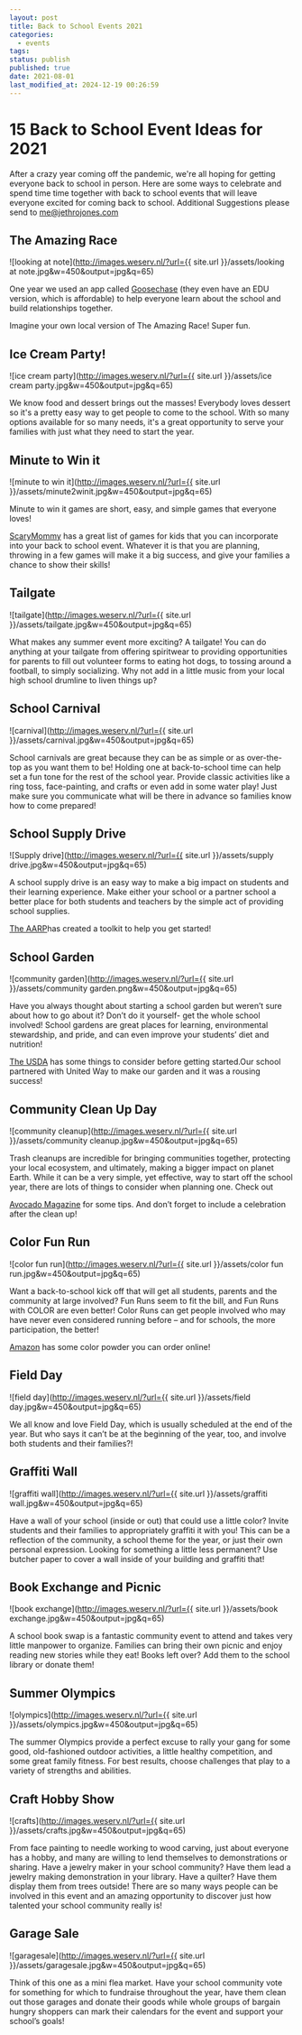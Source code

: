 ```yaml
---
layout: post
title: Back to School Events 2021
categories:
  - events
tags: 
status: publish
published: true
date: 2021-08-01
last_modified_at: 2024-12-19 00:26:59
---
```

# 15 Back to School Event Ideas for 2021

After a crazy year coming off the pandemic, we're all hoping for getting everyone back to school in person. Here are some ways to celebrate and spend time time together with back to school events that will leave everyone excited for coming back to school. Additional Suggestions please send to [me@jethrojones.com](mailto:me@jethrojones.com)

## The Amazing Race

![looking at note](http://images.weserv.nl/?url={{ site.url }}/assets/looking at note.jpg&w=450&output=jpg&q=65)

One year we used an app called [Goosechase](https://www.goosechase.com/edu) (they even have an EDU version, which is affordable) to help everyone learn about the school and build relationships together.

  

Imagine your own local version of The Amazing Race! Super fun.

  
## Ice Cream Party!

![ice cream party](http://images.weserv.nl/?url={{ site.url }}/assets/ice cream party.jpg&w=450&output=jpg&q=65)
  

We know food and dessert brings out the masses! Everybody loves dessert so it's a pretty easy way to get people to come to the school. With so many options available for so many needs, it's a great opportunity to serve your families with just what they need to start the year.

  

  

## Minute to Win it

![minute to win it](http://images.weserv.nl/?url={{ site.url }}/assets/minute2winit.jpg&w=450&output=jpg&q=65)

Minute to win it games are short, easy, and simple games that everyone loves!

[ScaryMommy](https://www.scarymommy.com/minute-to-win-it-games-for-kids/) has a great list of games for kids that you can incorporate into your back to school event. Whatever it is that you are planning, throwing in a few games will make it a big success, and give your families a chance to show their skills!

  

## Tailgate

![tailgate](http://images.weserv.nl/?url={{ site.url }}/assets/tailgate.jpg&w=450&output=jpg&q=65)  

What makes any summer event more exciting? A tailgate! You can do anything at your tailgate from offering spiritwear to providing opportunities for parents to fill out volunteer forms to eating hot dogs, to tossing around a football, to simply socializing. Why not add in a little music from your local high school drumline to liven things up?


## School Carnival


![carnival](http://images.weserv.nl/?url={{ site.url }}/assets/carnival.jpg&w=450&output=jpg&q=65)  
  

School carnivals are great because they can be as simple or as over-the-top as you want them to be! Holding one at back-to-school time can help set a fun tone for the rest of the school year. Provide classic activities like a ring toss, face-painting, and crafts or even add in some water play! Just make sure you communicate what will be there in advance so families know how to come prepared!

## School Supply Drive

  ![Supply drive](http://images.weserv.nl/?url={{ site.url }}/assets/supply drive.jpg&w=450&output=jpg&q=65)

A school supply drive is an easy way to make a big impact on students and their learning experience. Make either your school or a partner school a better place for both students and teachers by the simple act of providing school supplies.

[The AARP](https://createthegood.aarp.org/volunteer-guides/hold-school-supply-drive.html)has created a toolkit to help you get started!




## School Garden
![community garden](http://images.weserv.nl/?url={{ site.url }}/assets/community garden.png&w=450&output=jpg&q=65)

  

Have you always thought about starting a school garden but weren’t sure about how to go about it? Don’t do it yourself- get the whole school involved! School gardens are great places for learning, environmental stewardship, and pride, and can even improve your students’ diet and nutrition!

[The USDA](https://www.usda.gov/media/blog/2013/08/13/start-school-garden-heres-how) has some things to consider before getting started.Our school partnered with United Way to make our garden and it was a rousing success!


## Community Clean Up Day

![community cleanup](http://images.weserv.nl/?url={{ site.url }}/assets/community cleanup.jpg&w=450&output=jpg&q=65)

Trash cleanups are incredible for bringing communities together, protecting your local ecosystem, and ultimately, making a bigger impact on planet Earth. While it can be a very simple, yet effective, way to start off the school year, there are lots of things to consider when planning one. Check out

[Avocado Magazine](https://magazine.avocadogreenmattress.com/how-to-organize-a-community-cleanup-in-your-area/) for some tips. And don’t forget to include a celebration after the clean up!

## Color Fun Run

![color fun run](http://images.weserv.nl/?url={{ site.url }}/assets/color fun run.jpg&w=450&output=jpg&q=65)  

Want a back-to-school kick off that will get all students, parents and the community at large involved? Fun Runs seem to fit the bill, and Fun Runs with COLOR are even better! Color Runs can get people involved who may have never even considered running before – and for schools, the more participation, the better!

[Amazon](https://www.amazon.com/Holi-Powder-Chameleon-Colors-Authentic/dp/B06XCJYJVW/ref=sr_1_11?dchild=1&keywords=colored+powder&qid=1626848245&sr=8-11) has some color powder you can order online!


## Field Day
![field day](http://images.weserv.nl/?url={{ site.url }}/assets/field day.jpg&w=450&output=jpg&q=65)


We all know and love Field Day, which is usually scheduled at the end of the year. But who says it can’t be at the beginning of the year, too, and involve both students and their families?!


## Graffiti Wall


![graffiti wall](http://images.weserv.nl/?url={{ site.url }}/assets/graffiti wall.jpg&w=450&output=jpg&q=65)
  

Have a wall of your school (inside or out) that could use a little color? Invite students and their families to appropriately graffiti it with you! This can be a reflection of the community, a school theme for the year, or just their own personal expression. Looking for something a little less permanent? Use butcher paper to cover a wall inside of your building and graffiti that!

## Book Exchange and Picnic


![book exchange](http://images.weserv.nl/?url={{ site.url }}/assets/book exchange.jpg&w=450&output=jpg&q=65)
  

A school book swap is a fantastic community event to attend and takes very little manpower to organize. Families can bring their own picnic and enjoy reading new stories while they eat! Books left over? Add them to the school library or donate them!

## Summer Olympics

  
![olympics](http://images.weserv.nl/?url={{ site.url }}/assets/olympics.jpg&w=450&output=jpg&q=65)

The summer Olympics provide a perfect excuse to rally your gang for some good, old-fashioned outdoor activities, a little healthy competition, and some great family fitness. For best results, choose challenges that play to a variety of strengths and abilities.


## Craft Hobby Show

![crafts](http://images.weserv.nl/?url={{ site.url }}/assets/crafts.jpg&w=450&output=jpg&q=65)  

From face painting to needle working to wood carving, just about everyone has a hobby, and many are willing to lend themselves to demonstrations or sharing. Have a jewelry maker in your school community? Have them lead a jewelry making demonstration in your library. Have a quilter? Have them display them from trees outside! There are so many ways people can be involved in this event and an amazing opportunity to discover just how talented your school community really is!



## Garage Sale

![garagesale](http://images.weserv.nl/?url={{ site.url }}/assets/garagesale.jpg&w=450&output=jpg&q=65)

Think of this one as a mini flea market. Have your school community vote for something for which to fundraise throughout the year, have them clean out those garages and donate their goods while whole groups of bargain hungry shoppers can mark their calendars for the event and support your school’s goals!

